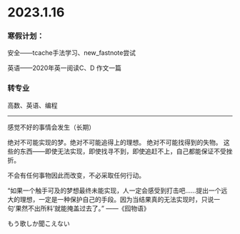 # 2023.1.16

### 寒假计划：

安全——tcache手法学习、new_fastnote尝试

英语——2020年英一阅读C、D 作文一篇

### 转专业

高数、英语、编程

------

感觉不好的事情会发生（长期）

绝对不可能实现的梦。绝对不可能追得上的理想。 绝对不可能找得到的失物。 这些的东西——即使无法实现，即使找寻不到，即使追赶不上，自己都能保证不受挫折。 

不会有任何事物因此而改变，不必采取任何行动。

“如果一个触手可及的梦想最终未能实现，人一定会感受到打击吧……提出一个远大的理想，一定是一种保护自己的手段。因为当结果真的无法实现时，只说一句‘果然不出所料’就能掩盖过去了。” ——《囮物语》

もう歌しか聞こえない